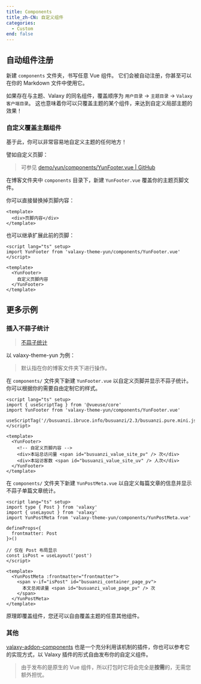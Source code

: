 ```yaml
---
title: Components
title_zh-CN: 自定义组件
categories:
  - Custom
end: false
---
```


## 自动组件注册

新建 `components` 文件夹，书写任意 Vue 组件。
它们会被自动注册，你甚至可以在你的 Markdown 文件中使用它。

如果存在与主题、Valaxy 的同名组件，覆盖顺序为 `用户目录` -> `主题目录` -> `Valaxy 客户端目录`。
这也意味着你可以只覆盖主题的某个组件，来达到自定义局部主题的效果！

### 自定义覆盖主题组件

基于此，你可以非常容易地自定义主题的任何地方！

譬如自定义页脚：

> 可参见 [demo/yun/components/YunFooter.vue | GitHub](https://github.com/YunYouJun/valaxy/blob/main/demo/yun/components/YunFooter.vue)

在博客文件夹中 `components` 目录下，新建 `YunFooter.vue` 覆盖你的主题页脚文件。

你可以直接替换掉页脚内容：

```vue
<template>
  <div>页脚内容</div>
</template>
```

也可以继承扩展此前的页脚：

```vue
<script lang="ts" setup>
import YunFooter from 'valaxy-theme-yun/components/YunFooter.vue'
</script>

<template>
  <YunFooter>
    自定义页脚内容
  </YunFooter>
</template>
```

## 更多示例

### 插入不蒜子统计

> [不蒜子统计](http://ibruce.info/2015/04/04/busuanzi/)

以 valaxy-theme-yun 为例：

> 默认指在你的博客文件夹下进行操作。

在 `components/` 文件夹下新建 `YunFooter.vue` 以自定义页脚并显示不蒜子统计。
你可以根据你的需要自由定制它的样式。

```vue
<script lang="ts" setup>
import { useScriptTag } from '@vueuse/core'
import YunFooter from 'valaxy-theme-yun/components/YunFooter.vue'

useScriptTag('//busuanzi.ibruce.info/busuanzi/2.3/busuanzi.pure.mini.js')
</script>

<template>
  <YunFooter>
    <!-- 自定义页脚内容 -->
    <div>本站总访问量 <span id="busuanzi_value_site_pv" /> 次</div>
    <div>本站访客数 <span id="busuanzi_value_site_uv" /> 人次</div>
  </YunFooter>
</template>
```

在 `components/` 文件夹下新建 `YunPostMeta.vue` 以自定义每篇文章的信息并显示不蒜子单篇文章统计。

```vue
<script lang="ts" setup>
import type { Post } from 'valaxy'
import { useLayout } from 'valaxy'
import YunPostMeta from 'valaxy-theme-yun/components/YunPostMeta.vue'

defineProps<{
  frontmatter: Post
}>()

// 仅在 Post 布局显示
const isPost = useLayout('post')
</script>

<template>
  <YunPostMeta :frontmatter="frontmatter">
    <span v-if="isPost" id="busuanzi_container_page_pv">
      本文总阅读量 <span id="busuanzi_value_page_pv" /> 次
    </span>
  </YunPostMeta>
</template>
```

原理即覆盖组件，您还可以自由覆盖主题的任意其他组件。

### 其他

[valaxy-addon-components](https://github.com/YunYouJun/valaxy/tree/main/packages/valaxy-addon-components) 也是一个充分利用该机制的插件，你也可以参考它的实现方式，以 Valaxy 插件的形式自由发布你的自定义组件。

> 由于发布的是原生的 Vue 组件，所以打包时它将会完全是**按需**的，无需您额外担忧。
